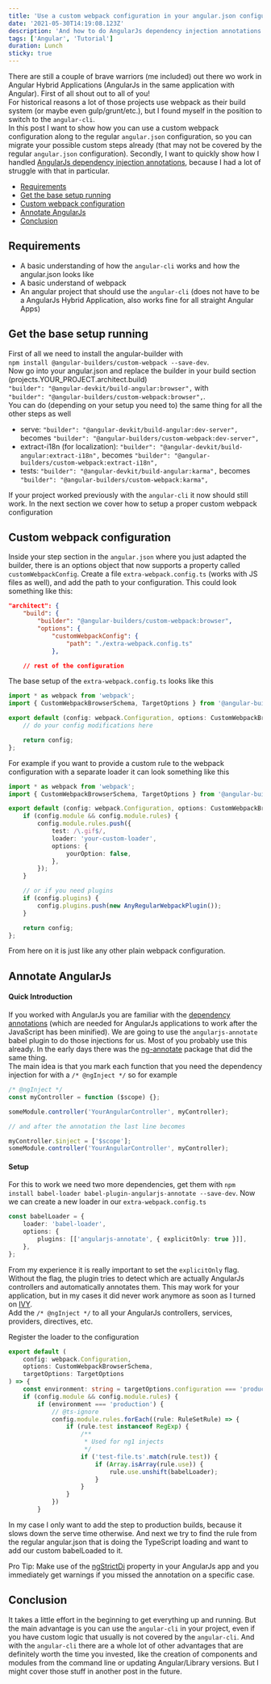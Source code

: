 ```yaml
---
title: 'Use a custom webpack configuration in your angular.json configuration file'
date: '2021-05-30T14:19:08.123Z'
description: 'And how to do AngularJs dependency injection annotations in such a setup properly'
tags: ['Angular', 'Tutorial']
duration: Lunch
sticky: true
---
```


There are still a couple of brave warriors (me included) out there wo work in Angular Hybrid Applications (AngularJs in the same application
with Angular). First of all shout out to all of you!  
For historical reasons a lot of those projects use webpack as their build system (or maybe even gulp/grunt/etc.), but I found myself
in the position to switch to the `angular-cli`.  
In this post I want to show how you can use a custom webpack configuration along to the regular `angular.json` configuration, so you can
migrate your possible custom steps already (that may not be covered by the regular `angular.json` configuration).
Secondly, I want to quickly show how I handled [AngularJs dependency injection annotations](https://docs.angularjs.org/guide/di),
because I had a lot of struggle with that in particular.

- [Requirements](#requirements)
- [Get the base setup running](#get-the-base-setup-running)
- [Custom webpack configuration](#custom-webpack-configuration)
- [Annotate AngularJs](#annotate-angularjs)
- [Conclusion](#conclusion)

## Requirements

- A basic understanding of how the `angular-cli` works and how the angular.json looks like
- A basic understand of webpack
- An angular project that should use the `angular-cli` (does not have to be a AngularJs Hybrid Application, also works fine for all straight
  Angular Apps)

## Get the base setup running

First of all we need to install the angular-builder with  
`npm install @angular-builders/custom-webpack --save-dev`.  
Now go into your angular.json and replace the builder in your build section (projects.YOUR_PROJECT.architect.build)  
`"builder": "@angular-devkit/build-angular:browser",` with  
`"builder": "@angular-builders/custom-webpack:browser",`.  
You can do (depending on your setup you need to) the same thing for all the other steps as well

- serve: `"builder": "@angular-devkit/build-angular:dev-server",` becomes `"builder": "@angular-builders/custom-webpack:dev-server",`
- extract-i18n (for localization): `"builder": "@angular-devkit/build-angular:extract-i18n",` becomes `"builder": "@angular-builders/custom-webpack:extract-i18n",`
- tests: `"builder": "@angular-devkit/build-angular:karma",` becomes `"builder": "@angular-builders/custom-webpack:karma",`

If your project worked previously with the `angular-cli` it now should still work. In the next section we cover how to setup a proper
custom webpack configuration

## Custom webpack configuration

Inside your step section in the `angular.json` where you just adapted the builder, there is an options object that now supports a property
called `customWebpackConfig`. Create a file `extra-webpack.config.ts` (works with JS files as well), and add the path to your configuration.
This could look something like this:

```json
"architect": {
    "build": {
        "builder": "@angular-builders/custom-webpack:browser",
        "options": {
            "customWebpackConfig": {
                "path": "./extra-webpack.config.ts"
            },

    // rest of the configuration
```

The base setup of the `extra-webpack.config.ts` looks like this

```typescript
import * as webpack from 'webpack';
import { CustomWebpackBrowserSchema, TargetOptions } from '@angular-builders/custom-webpack';

export default (config: webpack.Configuration, options: CustomWebpackBrowserSchema, targetOptions: TargetOptions) => {
    // do your config modifications here

    return config;
};
```

For example if you want to provide a custom rule to the webpack configuration with a separate loader it can look something like this

```typescript
import * as webpack from 'webpack';
import { CustomWebpackBrowserSchema, TargetOptions } from '@angular-builders/custom-webpack';

export default (config: webpack.Configuration, options: CustomWebpackBrowserSchema, targetOptions: TargetOptions) => {
    if (config.module && config.module.rules) {
        config.module.rules.push({
            test: /\.gif$/,
            loader: 'your-custom-loader',
            options: {
                yourOption: false,
            },
        });
    }

    // or if you need plugins
    if (config.plugins) {
        config.plugins.push(new AnyRegularWebpackPlugin());
    }

    return config;
};
```

From here on it is just like any other plain webpack configuration.

## Annotate AngularJs

#### Quick Introduction

If you worked with AngularJs you are familiar with the [dependency annotations](https://docs.angularjs.org/guide/di) (which are needed
for AngularJs applications to work after the JavaScript has been minified).
We are going to use the `angularjs-annotate` babel plugin to do those injections for us. Most of you probably use this already.
In the early days there was the [ng-annotate](https://github.com/olov/ng-annotate) package that did the same thing.  
The main idea is that you mark each function that you need the dependency injection for with a `/* @ngInject */` so for example

```javascript
/* @ngInject */
const myController = function ($scope) {};

someModule.controller('YourAngularController', myController);

// and after the annotation the last line becomes

myController.$inject = ['$scope'];
someModule.controller('YourAngularController', myController);
```

#### Setup

For this to work we need two more dependencies, get them with `npm install babel-loader babel-plugin-angularjs-annotate --save-dev`.
Now we can create a new loader in our `extra-webpack.config.ts`

```typescript
const babelLoader = {
    loader: 'babel-loader',
    options: {
        plugins: [['angularjs-annotate', { explicitOnly: true }]],
    },
};
```

From my experience it is really important to set the `explicitOnly` flag. Without the flag, the plugin tries to detect which are actually
AngularJs controllers and automatically annotates them. This may work for your application, but in my cases it did never work anymore as
soon as I turned on [IVY](https://angular.io/guide/ivy).  
Add the `/* @ngInject */` to all your AngularJs controllers, services, providers, directives, etc.

Register the loader to the configuration

```typescript
export default (
    config: webpack.Configuration,
    options: CustomWebpackBrowserSchema,
    targetOptions: TargetOptions
) => {
    const environment: string = targetOptions.configuration === 'production' ? 'production' : 'development';
    if (config.module && config.module.rules) {
        if (environment === 'production') {
            // @ts-ignore
            config.module.rules.forEach((rule: RuleSetRule) => {
                if (rule.test instanceof RegExp) {
                    /**
                     * Used for ng1 injects
                     */
                    if ('test-file.ts'.match(rule.test)) {
                        if (Array.isArray(rule.use)) {
                            rule.use.unshift(babelLoader);
                        }
                    }
                }
            })
        }
```

In my case I only want to add the step to production builds, because it slows down the serve time otherwise. And next we try to find the
rule from the regular angular.json that is doing the TypeScript loading and want to add our custom babelLoaded to it.

Pro Tip: Make use of the [ngStrictDi](https://docs.angularjs.org/api/ng/directive/ngApp) property in your AngularJs app and you immediately
get warnings if you missed the annotation on a specific case.

## Conclusion

It takes a little effort in the beginning to get everything up and running. But the main advantage is you can use the `angular-cli` in your
project, even if you have custom logic that usually is not covered by the `angular-cli`. And with the `angular-cli` there are a whole lot
of other advantages that are definitely worth the time you invested, like the creation of components and modules from the command line or
updating Angular/Library versions. But I might cover those stuff in another post in the future.
